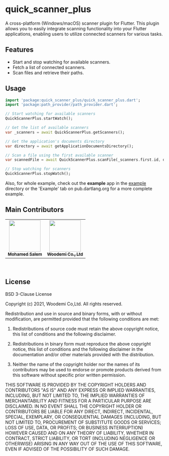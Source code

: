 # quick_scanner_plus

A cross-platform (Windows/macOS) scanner plugin for Flutter. This plugin allows you to easily integrate scanning functionality into your Flutter applications, enabling users to utilize connected scanners for various tasks.

## Features

- Start and stop watching for available scanners.
- Fetch a list of connected scanners.
- Scan files and retrieve their paths.

## Usage

```dart
import 'package:quick_scanner_plus/quick_scanner_plus.dart';
import 'package:path_provider/path_provider.dart';

// Start watching for available scanners
QuickScannerPlus.startWatch();

// Get the list of available scanners
var _scanners = await QuickScannerPlus.getScanners();

// Get the application's documents directory
var directory = await getApplicationDocumentsDirectory();

// Scan a file using the first available scanner
var scannedFile = await QuickScannerPlus.scanFile(_scanners.first.id, directory.path);

// Stop watching for scanners
QuickScannerPlus.stopWatch();

```

Also, for whole example, check out the **example** app in the [example](https://github.com/bousalem98/quick_scanner_plus/tree/main/example) directory or the 'Example' tab on pub.dartlang.org for a more complete example.

## Main Contributors

<table>
  <tr>
    <td align="center"><a href="https://github.com/bousalem98"><img src="https://avatars.githubusercontent.com/u/61710794?v=4" width="100px;" alt=""/><br /><sub><b>Mohamed Salem</b></sub></a></td>
    <td align="center"><a href="https://github.com/woodemi"><img src="https://avatars.githubusercontent.com/u/41625567?s=200&v=4" width="100px;" alt=""/><br /><sub><b>Woodemi Co., Ltd</b></sub></a></td>
  </tr>
</table>
<br/>

## License

BSD 3-Clause License

Copyright (c) 2021, Woodemi Co,Ltd.
All rights reserved.

Redistribution and use in source and binary forms, with or without
modification, are permitted provided that the following conditions are met:

1. Redistributions of source code must retain the above copyright notice, this
   list of conditions and the following disclaimer.

2. Redistributions in binary form must reproduce the above copyright notice,
   this list of conditions and the following disclaimer in the documentation
   and/or other materials provided with the distribution.

3. Neither the name of the copyright holder nor the names of its
   contributors may be used to endorse or promote products derived from
   this software without specific prior written permission.

THIS SOFTWARE IS PROVIDED BY THE COPYRIGHT HOLDERS AND CONTRIBUTORS "AS IS"
AND ANY EXPRESS OR IMPLIED WARRANTIES, INCLUDING, BUT NOT LIMITED TO, THE
IMPLIED WARRANTIES OF MERCHANTABILITY AND FITNESS FOR A PARTICULAR PURPOSE ARE
DISCLAIMED. IN NO EVENT SHALL THE COPYRIGHT HOLDER OR CONTRIBUTORS BE LIABLE
FOR ANY DIRECT, INDIRECT, INCIDENTAL, SPECIAL, EXEMPLARY, OR CONSEQUENTIAL
DAMAGES (INCLUDING, BUT NOT LIMITED TO, PROCUREMENT OF SUBSTITUTE GOODS OR
SERVICES; LOSS OF USE, DATA, OR PROFITS; OR BUSINESS INTERRUPTION) HOWEVER
CAUSED AND ON ANY THEORY OF LIABILITY, WHETHER IN CONTRACT, STRICT LIABILITY,
OR TORT (INCLUDING NEGLIGENCE OR OTHERWISE) ARISING IN ANY WAY OUT OF THE USE
OF THIS SOFTWARE, EVEN IF ADVISED OF THE POSSIBILITY OF SUCH DAMAGE.

